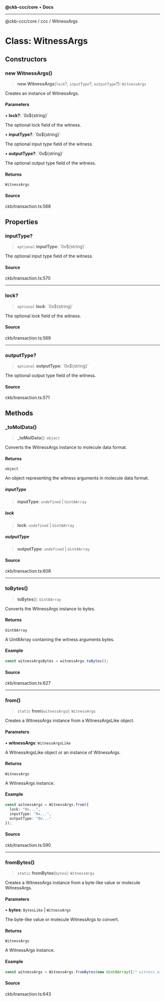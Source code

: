 **@ckb-ccc/core** • **Docs**

***

@ckb-ccc/core / ccc / WitnessArgs

# Class: WitnessArgs

## Constructors

### new WitnessArgs()

> **new WitnessArgs**(`lock`?, `inputType`?, `outputType`?): `WitnessArgs`

Creates an instance of WitnessArgs.

#### Parameters

• **lock?**: \`0x$\{string\}\`

The optional lock field of the witness.

• **inputType?**: \`0x$\{string\}\`

The optional input type field of the witness.

• **outputType?**: \`0x$\{string\}\`

The optional output type field of the witness.

#### Returns

`WitnessArgs`

#### Source

ckb/transaction.ts:568

## Properties

### inputType?

> `optional` **inputType**: \`0x$\{string\}\`

The optional input type field of the witness.

#### Source

ckb/transaction.ts:570

***

### lock?

> `optional` **lock**: \`0x$\{string\}\`

The optional lock field of the witness.

#### Source

ckb/transaction.ts:569

***

### outputType?

> `optional` **outputType**: \`0x$\{string\}\`

The optional output type field of the witness.

#### Source

ckb/transaction.ts:571

## Methods

### \_toMolData()

> **\_toMolData**(): `object`

Converts the WitnessArgs instance to molecule data format.

#### Returns

`object`

An object representing the witness arguments in molecule data format.

##### inputType

> **inputType**: `undefined` \| `Uint8Array`

##### lock

> **lock**: `undefined` \| `Uint8Array`

##### outputType

> **outputType**: `undefined` \| `Uint8Array`

#### Source

ckb/transaction.ts:608

***

### toBytes()

> **toBytes**(): `Uint8Array`

Converts the WitnessArgs instance to bytes.

#### Returns

`Uint8Array`

A Uint8Array containing the witness arguments bytes.

#### Example

```typescript
const witnessArgsBytes = witnessArgs.toBytes();
```

#### Source

ckb/transaction.ts:627

***

### from()

> `static` **from**(`witnessArgs`): `WitnessArgs`

Creates a WitnessArgs instance from a WitnessArgsLike object.

#### Parameters

• **witnessArgs**: `WitnessArgsLike`

A WitnessArgsLike object or an instance of WitnessArgs.

#### Returns

`WitnessArgs`

A WitnessArgs instance.

#### Example

```typescript
const witnessArgs = WitnessArgs.from({
  lock: "0x...",
  inputType: "0x...",
  outputType: "0x..."
});
```

#### Source

ckb/transaction.ts:590

***

### fromBytes()

> `static` **fromBytes**(`bytes`): `WitnessArgs`

Creates a WitnessArgs instance from a byte-like value or molecule WitnessArgs.

#### Parameters

• **bytes**: `BytesLike` \| `WitnessArgs`

The byte-like value or molecule WitnessArgs to convert.

#### Returns

`WitnessArgs`

A WitnessArgs instance.

#### Example

```typescript
const witnessArgs = WitnessArgs.fromBytes(new Uint8Array([/* witness args bytes */]));
```

#### Source

ckb/transaction.ts:643
